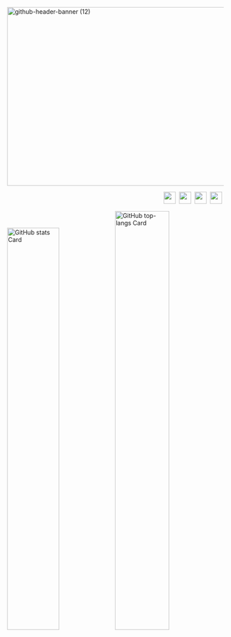 <img width="1532" height="416" alt="github-header-banner (12)" src="https://github.com/user-attachments/assets/c17b3075-fa5b-4edc-8b9b-c4e3ff8c734c" />
<p align="right"><a href="https://www.linkedin.com/in/TadiosAbebe" target="_blank"><img src="https://img.shields.io/badge/LinkedIn-0077B5?style=for-the-badge&logo=linkedin&logoColor=white" height="28" style="margin-right: 4px"></a> <a href="tadiosabebe251@gmail.com" target="_blank"><img src="https://img.shields.io/badge/Gmail-D14836?style=for-the-badge&logo=gmail&logoColor=white" height="28" style="margin-right: 4px"></a> <a href="https://tadiosabebe.com" target="_blank"><img src="https://img.shields.io/badge/Website-FFB71B?style=for-the-badge&logo=aiohttp&logoColor=white" height="28" style="margin-right: 4px"></a> <a href="https://github.com/TadiosAbebe" target="_blank"><img src="https://img.shields.io/badge/GitHub-100000?style=for-the-badge&logo=github&logoColor=white" height="28" style="margin-right: 4px"></a></p>

<p align="left">
  <img width="49%" src="https://github-readme-stats.vercel.app/api?username=TadiosAbebe&theme=react&hide_title=false&hide_rank=false&show_icons=false&include_all_commits=false&count_private=true&line_height=23" alt="GitHub stats Card" />
  <img width="50%" src="https://github-readme-stats.vercel.app/api/top-langs?username=TadiosAbebe&theme=react&hide_title=false&layout=compact&langs_count=6&hide_progress=false&card_width=400" alt="GitHub top-langs Card" />
</p>

